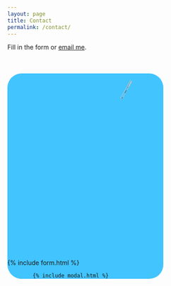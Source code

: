 ```yaml
---
layout: page
title: Contact
permalink: /contact/
---
```

 
 <style>
 
.contact-form{
    background: #42c4ff;
    margin-top: 10%;
    margin-bottom: 5%;
    width: 70%;
    
    border-radius:2rem;
    border-color: black;
}
.contact-form .form-control{
    border-radius:1rem;
}
.contact-image{
    text-align: center;
}
.contact-image img{
    border-radius: 6rem;
    width: 11%;
    margin-top: -3%;
    transform: rotate(29deg);
    border-color: black;
}
.contact-form form{
    padding: 14%;
}
.contact-form form .row{
    margin-bottom: -7%;
}
.contact-form h3{
    margin-bottom: 8%;
    margin-top: -10%;
    text-align: center;
    color: #0062cc;
}
.contact-form .btnContact {
    width: 50%;
    border: none;
    border-radius: 1rem;
    padding: 1.5%;
    background: #dc3545;
    font-weight: 600;
    color: #fff;
    cursor: pointer;
}
.btnContactSubmit
{
    width: 50%;
    border-radius: 1rem;
    padding: 1.5%;
    color: #fff;
    background-color: #0062cc;
    border: none;
    cursor: pointer;
}
</style>


Fill in the form or [email me](mailto:{{site.email}}).  


<link href="//maxcdn.bootstrapcdn.com/bootstrap/4.1.1/css/bootstrap.min.css" rel="stylesheet" id="bootstrap-css">
<script src="//maxcdn.bootstrapcdn.com/bootstrap/4.1.1/js/bootstrap.min.js"></script>
<script src="//cdnjs.cloudflare.com/ajax/libs/jquery/3.2.1/jquery.min.js"></script>
<!------ Include the above in your HEAD tag ---------->

<div class="container contact-form">
    <div class="contact-image">
        <img src="https://image.ibb.co/kUagtU/rocket_contact.png" alt="rocket_contact"/>
    </div>
            {% include form.html %}

			{% include modal.html %}     
</div>  



